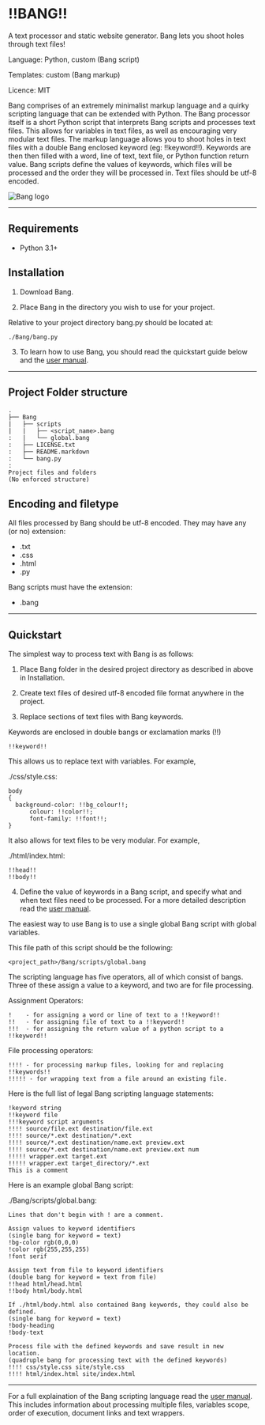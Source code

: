 !!BANG!!
========
A text processor and static website generator.
Bang lets you shoot holes through text files!

Language: Python, custom (Bang script)

Templates: custom (Bang markup)

Licence: MIT

Bang comprises of an extremely minimalist markup language
and a quirky scripting language that can be extended with Python.
The Bang processor itself is a short Python script 
that interprets Bang scripts and processes text files. 
This allows for variables in text files,
as well as encouraging very modular text files.
The markup language allows you to shoot holes in text files 
with a double Bang enclosed keyword (eg: !!keyword!!).
Keywords are then then filled with a word, line of text, text file, 
or Python function return value. 
Bang scripts define the values of keywords, which files will be processed
and the order they will be processed in.
Text files should be utf-8 encoded.

![Bang logo]("logo.png" "Bang logo")

--------------------------------------------------------------------------------

Requirements
------------
 - Python 3.1+

Installation
------------
1) Download Bang.

2) Place Bang in the directory you wish to use for your project.

Relative to your project directory bang.py should be located at:

    ./Bang/bang.py

3) To learn how to use Bang, you should read the quickstart guide below 
and the [user manual](./user_manual.txt).

--------------------------------------------------------------------------------

Project Folder structure
------------------------
    .
    ├── Bang
    |   ├── scripts
    |   |   ├── <script_name>.bang
    :   |   └── global.bang
    :   ├── LICENSE.txt
    :   ├── README.markdown
    :   └── bang.py
    :
    Project files and folders 
    (No enforced structure)

Encoding and filetype
---------------------
All files processed by Bang should be utf-8 encoded.
They may have any (or no) extension:
 - .txt
 - .css 
 - .html 
 - .py

Bang scripts must have the extension:
 - .bang

--------------------------------------------------------------------------------
Quickstart
----------
The simplest way to process text with Bang is as follows:

1) Place Bang folder in the desired project directory as described in above in Installation.

2) Create text files of desired utf-8 encoded file format anywhere in the project.

3) Replace sections of text files with Bang keywords.

Keywords are enclosed in double bangs or exclamation marks (!!)

    !!keyword!!

This allows us to replace text with variables. For example, 

./css/style.css:

    body
    {
      background-color: !!bg_colour!!;
		  colour: !!color!!;
		  font-family: !!font!!;
    }

It also allows for text files to be very modular. For example,

./html/index.html:

    !!head!!
    !!body!!

4) Define the value of keywords in a Bang script, 
and specify what and when text files need to be processed.
For a more detailed description read the [user manual](./user_manual.txt).

The easiest way to use Bang is to use a single global Bang script with global variables.

This file path of this script should be the following:

    <project_path>/Bang/scripts/global.bang

The scripting language has five operators, all of which consist of bangs.
Three of these assign a value to a keyword, and two are for file processing.

Assignment Operators:

    !    - for assigning a word or line of text to a !!keyword!!
    !!   - for assigning file of text to a !!keyword!!
    !!!  - for assigning the return value of a python script to a !!keyword!!

File processing operators:

    !!!! - for processing markup files, looking for and replacing !!keywords!!
    !!!!! - for wrapping text from a file around an existing file.

Here is the full list of legal Bang scripting language statements:

    !keyword string
    !!keyword file
    !!!keyword script arguments
    !!!! source/file.ext destination/file.ext
    !!!! source/*.ext destination/*.ext
    !!!! source/*.ext destination/name.ext preview.ext
    !!!! source/*.ext destination/name.ext preview.ext num
    !!!!! wrapper.ext target.ext
    !!!!! wrapper.ext target_directory/*.ext
    This is a comment

Here is an example global Bang script:

./Bang/scripts/global.bang:

    Lines that don't begin with ! are a comment.
    
    Assign values to keyword identifiers 
    (single bang for keyword = text)
    !bg-color rgb(0,0,0)
    !color rgb(255,255,255)
    !font serif
    
    Assign text from file to keyword identifiers
    (double bang for keyword = text from file)
    !!head html/head.html
    !!body html/body.html
    
    If ./html/body.html also contained Bang keywords, they could also be defined.
    (single bang for keyword = text)
    !body-heading
    !body-text 
    
    Process file with the defined keywords and save result in new location.
    (quadruple bang for processing text with the defined keywords)
    !!!! css/style.css site/style.css
    !!!! html/index.html site/index.html

--------------------------------------------------------------------------------

For a full explaination of the Bang scripting language read the [user manual](./user_manual.txt).
This includes information about processing multiple files, 
variables scope, order of execution, document links and text wrappers.